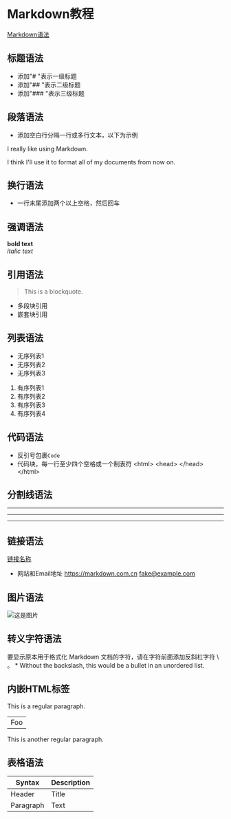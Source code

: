 # Markdown教程
[Markdown语法](https://markdown.com.cn)
## 标题语法
* 添加"# "表示一级标题
* 添加"## "表示二级标题
* 添加"### "表示三级标题
## 段落语法
* 添加空白行分隔一行或多行文本，以下为示例

I really like using Markdown.

I think I'll use it to format all of my documents from now on.
## 换行语法
* 一行末尾添加两个以上空格，然后回车
## 强调语法
**bold text**  
*italic text*
## 引用语法
> This is a blockquote.
* 多段块引用
* 嵌套块引用
## 列表语法
* 无序列表1
* 无序列表2
* 无序列表3
1. 有序列表1
2. 有序列表2
3. 有序列表3
4. 有序列表4
## 代码语法
* 反引号包裹`Code`
* 代码块，每一行至少四个空格或一个制表符
    &lt;html>
      &lt;head>
      &lt;/head>
    &lt;/html>
## 分割线语法
***
---
___
## 链接语法
[链接名称](链接地址 "Title")
* 网站和Email地址
<https://markdown.com.cn>
<fake@example.com>

## 图片语法
![这是图片](/git-command.jpg "Title")
## 转义字符语法
要显示原本用于格式化 Markdown 文档的字符，请在字符前面添加反斜杠字符 \ 。
\* Without the backslash, this would be a bullet in an unordered list.
## 内嵌HTML标签
This is a regular paragraph.

<table>
    <tr>
        <td>Foo</td>
    </tr>
</table>

This is another regular paragraph.
## 表格语法
| Syntax      | Description |
| ----------- | ----------- |
| Header      | Title       |
| Paragraph   | Text        |